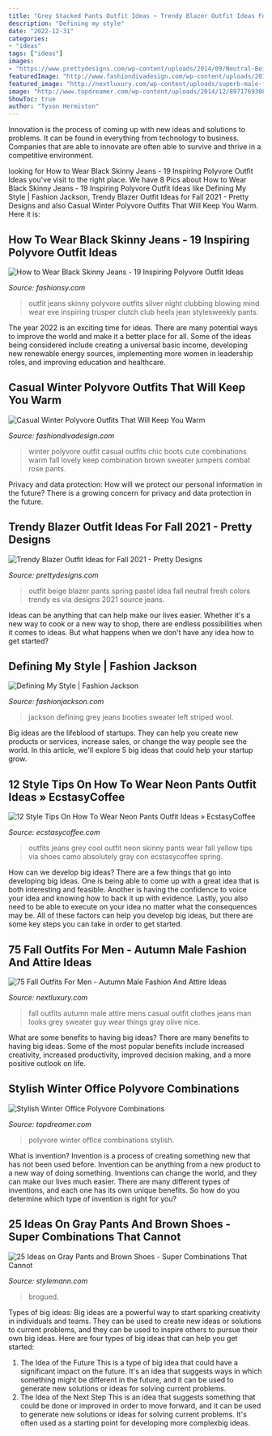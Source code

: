 ```yaml
---
title: "Grey Stacked Pants Outfit Ideas ~ Trendy Blazer Outfit Ideas For Fall 2021"
description: "Defining my style"
date: "2022-12-31"
categories:
- "ideas"
tags: ["ideas"]
images:
- "https://www.prettydesigns.com/wp-content/uploads/2014/09/Neutral-Beige-Outfit-Idea-with-Black-Pants.jpg"
featuredImage: "http://www.fashiondivadesign.com/wp-content/uploads/2015/11/winter-combination9.jpg"
featured_image: "http://nextluxury.com/wp-content/uploads/superb-male-fall-outfits-style-design-ideas.jpg"
image: "http://www.topdreamer.com/wp-content/uploads/2014/12/8971769308a9ed4f47f7b4da5280dcf8.jpg"
ShowToc: true
author: "Tyson Hermiston"
---
```



Innovation is the process of coming up with new ideas and solutions to problems. It can be found in everything from technology to business. Companies that are able to innovate are often able to survive and thrive in a competitive environment.

	

		
looking for How to Wear Black Skinny Jeans - 19 Inspiring Polyvore Outfit Ideas you've visit to the right place. We have 8 Pics about How to Wear Black Skinny Jeans - 19 Inspiring Polyvore Outfit Ideas like Defining My Style | Fashion Jackson, Trendy Blazer Outfit Ideas for Fall 2021 - Pretty Designs and also Casual Winter Polyvore Outfits That Will Keep You Warm. Here it is:
		
    
## How To Wear Black Skinny Jeans - 19 Inspiring Polyvore Outfit Ideas

<img loading=lazy src="http://fashionsy.com/wp-content/uploads/2015/02/dabd9128-313f-4e46-9d72-8d338b574efe.jpg" onerror="this.onerror=null;this.src='https://tse1.mm.bing.net/th?id=OIP.jsMHBEKG3_hwcs1F3WRR7wHaLw&amp;pid=15.1';" alt="How to Wear Black Skinny Jeans - 19 Inspiring Polyvore Outfit Ideas">

_Source: fashionsy.com_

>outfit jeans skinny polyvore outfits silver night clubbing blowing mind wear eve inspiring trusper clutch club heels jean stylesweekly pants. 

	

The year 2022 is an exciting time for ideas. There are many potential ways to improve the world and make it a better place for all. Some of the ideas being considered include creating a universal basic income, developing new renewable energy sources, implementing more women in leadership roles, and improving education and healthcare.

    
## Casual Winter Polyvore Outfits That Will Keep You Warm

<img loading=lazy src="http://www.fashiondivadesign.com/wp-content/uploads/2015/11/winter-combination9.jpg" onerror="this.onerror=null;this.src='https://tse4.mm.bing.net/th?id=OIP.i1Lnv4yOHtHc_A2UNctN1QHaLH&amp;pid=15.1';" alt="Casual Winter Polyvore Outfits That Will Keep You Warm">

_Source: fashiondivadesign.com_

>winter polyvore outfit casual outfits chic boots cute combinations warm fall lovely keep combination brown sweater jumpers combat rose pants. 

	

Privacy and data protection: How will we protect our personal information in the future?
There is a growing concern for privacy and data protection in the future.

    
## Trendy Blazer Outfit Ideas For Fall 2021 - Pretty Designs

<img loading=lazy src="https://www.prettydesigns.com/wp-content/uploads/2014/09/Neutral-Beige-Outfit-Idea-with-Black-Pants.jpg" onerror="this.onerror=null;this.src='https://tse1.mm.bing.net/th?id=OIP.W_dfdIaIrYWCDRRMclhxawHaK2&amp;pid=15.1';" alt="Trendy Blazer Outfit Ideas for Fall 2021 - Pretty Designs">

_Source: prettydesigns.com_

>outfit beige blazer pants spring pastel idea fall neutral fresh colors trendy es via designs 2021 source jeans. 

	

Ideas can be anything that can help make our lives easier. Whether it's a new way to cook or a new way to shop, there are endless possibilities when it comes to ideas. But what happens when we don't have any idea how to get started? 

    
## Defining My Style | Fashion Jackson

<img loading=lazy src="https://fashionjackson.com/wp-content/uploads/2018/01/fashion-jackson-zara-grey-wool-coat-tan-scarf-black-white-striped-sweater-black-skinny-jeans-sam-edelman-cora-tan-booties-givenchy-cognac-antigona-satchel-2-800x1200.jpg" onerror="this.onerror=null;this.src='https://tse1.mm.bing.net/th?id=OIP.fKOuQflcGm_lQDcKumS-tgHaLH&amp;pid=15.1';" alt="Defining My Style | Fashion Jackson">

_Source: fashionjackson.com_

>jackson defining grey jeans booties sweater left striped wool. 

	

Big ideas are the lifeblood of startups. They can help you create new products or services, increase sales, or change the way people see the world. In this article, we'll explore 5 big ideas that could help your startup grow.

    
## 12 Style Tips On How To Wear Neon Pants Outfit Ideas » EcstasyCoffee

<img loading=lazy src="https://i0.wp.com/www.ecstasycoffee.com/wp-content/uploads/2016/09/Neon-grey-and-camo.jpg?resize=571%2C857" onerror="this.onerror=null;this.src='https://tse3.mm.bing.net/th?id=OIP.IpJY8cg10wY-cgEDP-gr1gHaLH&amp;pid=15.1';" alt="12 Style Tips On How To Wear Neon Pants Outfit Ideas » EcstasyCoffee">

_Source: ecstasycoffee.com_

>outfits jeans grey cool outfit neon skinny pants wear fall yellow tips via shoes camo absolutely gray con ecstasycoffee spring. 

	

How can we develop big ideas?
There are a few things that go into developing big ideas. One is being able to come up with a great idea that is both interesting and feasible. Another is having the confidence to voice your idea and knowing how to back it up with evidence. Lastly, you also need to be able to execute on your idea no matter what the consequences may be. All of these factors can help you develop big ideas, but there are some key steps you can take in order to get started.

    
## 75 Fall Outfits For Men - Autumn Male Fashion And Attire Ideas

<img loading=lazy src="http://nextluxury.com/wp-content/uploads/superb-male-fall-outfits-style-design-ideas.jpg" onerror="this.onerror=null;this.src='https://tse2.mm.bing.net/th?id=OIP.BFlN6pxMiq7sQm0V8CuRLgAAAA&amp;pid=15.1';" alt="75 Fall Outfits For Men - Autumn Male Fashion And Attire Ideas">

_Source: nextluxury.com_

>fall outfits autumn male attire mens casual outfit clothes jeans man looks grey sweater guy wear things gray olive nice. 

	

What are some benefits to having big ideas?
There are many benefits to having big ideas. Some of the most popular benefits include increased creativity, increased productivity, improved decision making, and a more positive outlook on life.

    
## Stylish Winter Office Polyvore Combinations

<img loading=lazy src="http://www.topdreamer.com/wp-content/uploads/2014/12/8971769308a9ed4f47f7b4da5280dcf8.jpg" onerror="this.onerror=null;this.src='https://tse4.mm.bing.net/th?id=OIP.Ex8jowIDz4rAGuTC0TdS2QHaLS&amp;pid=15.1';" alt="Stylish Winter Office Polyvore Combinations">

_Source: topdreamer.com_

>polyvore winter office combinations stylish. 

	

What is invention?
Invention is a process of creating something new that has not been used before. Invention can be anything from a new product to a new way of doing something. Inventions can change the world, and they can make our lives much easier. There are many different types of inventions, and each one has its own unique benefits. So how do you determine which type of invention is right for you?

    
## 25 Ideas On Gray Pants And Brown Shoes - Super Combinations That Cannot

<img loading=lazy src="https://stylemann.com/wp-content/uploads/2017/01/5-Gray-Wool-Pants-Brown-Brogued-Wing-Tip-Shoes.jpg" onerror="this.onerror=null;this.src='https://tse1.mm.bing.net/th?id=OIP.r8jyF8hy91cfXeg7Z0fIDAHaHE&amp;pid=15.1';" alt="25 Ideas on Gray Pants and Brown Shoes - Super Combinations That Cannot">

_Source: stylemann.com_

>brogued. 

	

Types of big ideas:
Big ideas are a powerful way to start sparking creativity in individuals and teams. They can be used to create new ideas or solutions to current problems, and they can be used to inspire others to pursue their own big ideas. Here are four types of big ideas that can help you get started:
1. The Idea of the Future
This is a type of big idea that could have a significant impact on the future. It's an idea that suggests ways in which something might be different in the future, and it can be used to generate new solutions or ideas for solving current problems.
2. The Idea of the Next Step
This is an idea that suggests something that could be done or improved in order to move forward, and it can be used to generate new solutions or ideas for solving current problems. It's often used as a starting point for developing more complexbig ideas.

